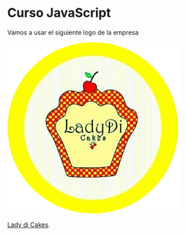# Curso JavaScript

Vamos a usar el siguiente logo de la empresa

![Logo de LadydiCakes](./imagenes/logoCircular.png)

[Lady di Cakes](https://jssilviar.github.io/proyecto-Lady-Di-Cakes/).
